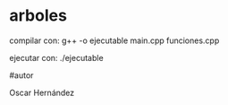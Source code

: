 # arboles

compilar con:
g++ -o ejecutable main.cpp funciones.cpp

ejecutar con:
./ejecutable

#autor

Oscar Hernández

